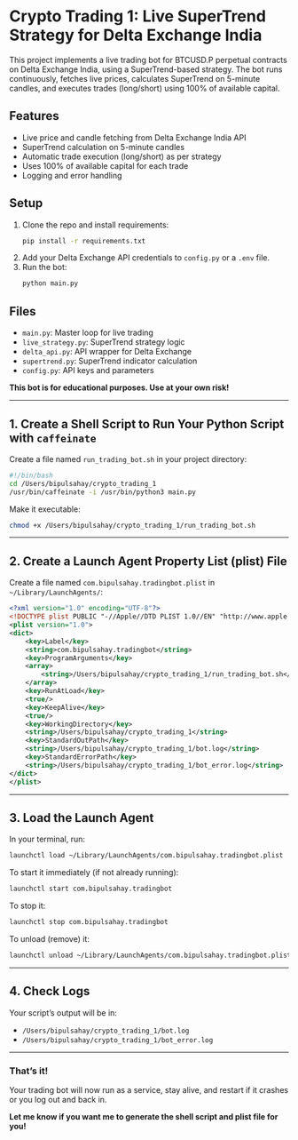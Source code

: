 # Crypto Trading 1: Live SuperTrend Strategy for Delta Exchange India

This project implements a live trading bot for BTCUSD.P perpetual contracts on Delta Exchange India, using a SuperTrend-based strategy. The bot runs continuously, fetches live prices, calculates SuperTrend on 5-minute candles, and executes trades (long/short) using 100% of available capital.

## Features
- Live price and candle fetching from Delta Exchange India API
- SuperTrend calculation on 5-minute candles
- Automatic trade execution (long/short) as per strategy
- Uses 100% of available capital for each trade
- Logging and error handling

## Setup
1. Clone the repo and install requirements:
   ```bash
   pip install -r requirements.txt
   ```
2. Add your Delta Exchange API credentials to `config.py` or a `.env` file.
3. Run the bot:
   ```bash
   python main.py
   ```

## Files
- `main.py`: Master loop for live trading
- `live_strategy.py`: SuperTrend strategy logic
- `delta_api.py`: API wrapper for Delta Exchange
- `supertrend.py`: SuperTrend indicator calculation
- `config.py`: API keys and parameters

**This bot is for educational purposes. Use at your own risk!**

---

## 1. Create a Shell Script to Run Your Python Script with `caffeinate`

Create a file named `run_trading_bot.sh` in your project directory:

```sh
#!/bin/bash
cd /Users/bipulsahay/crypto_trading_1
/usr/bin/caffeinate -i /usr/bin/python3 main.py
```

Make it executable:
```sh
chmod +x /Users/bipulsahay/crypto_trading_1/run_trading_bot.sh
```

---

## 2. Create a Launch Agent Property List (plist) File

Create a file named `com.bipulsahay.tradingbot.plist` in `~/Library/LaunchAgents/`:

```xml
<?xml version="1.0" encoding="UTF-8"?>
<!DOCTYPE plist PUBLIC "-//Apple//DTD PLIST 1.0//EN" "http://www.apple.com/DTDs/PropertyList-1.0.dtd">
<plist version="1.0">
<dict>
    <key>Label</key>
    <string>com.bipulsahay.tradingbot</string>
    <key>ProgramArguments</key>
    <array>
        <string>/Users/bipulsahay/crypto_trading_1/run_trading_bot.sh</string>
    </array>
    <key>RunAtLoad</key>
    <true/>
    <key>KeepAlive</key>
    <true/>
    <key>WorkingDirectory</key>
    <string>/Users/bipulsahay/crypto_trading_1</string>
    <key>StandardOutPath</key>
    <string>/Users/bipulsahay/crypto_trading_1/bot.log</string>
    <key>StandardErrorPath</key>
    <string>/Users/bipulsahay/crypto_trading_1/bot_error.log</string>
</dict>
</plist>
```

---

## 3. Load the Launch Agent

In your terminal, run:
```sh
launchctl load ~/Library/LaunchAgents/com.bipulsahay.tradingbot.plist
```

To start it immediately (if not already running):
```sh
launchctl start com.bipulsahay.tradingbot
```

To stop it:
```sh
launchctl stop com.bipulsahay.tradingbot
```

To unload (remove) it:
```sh
launchctl unload ~/Library/LaunchAgents/com.bipulsahay.tradingbot.plist
```

---

## 4. Check Logs

Your script’s output will be in:
- `/Users/bipulsahay/crypto_trading_1/bot.log`
- `/Users/bipulsahay/crypto_trading_1/bot_error.log`

---

### That’s it!  
Your trading bot will now run as a service, stay alive, and restart if it crashes or you log out and back in.

**Let me know if you want me to generate the shell script and plist file for you!**

